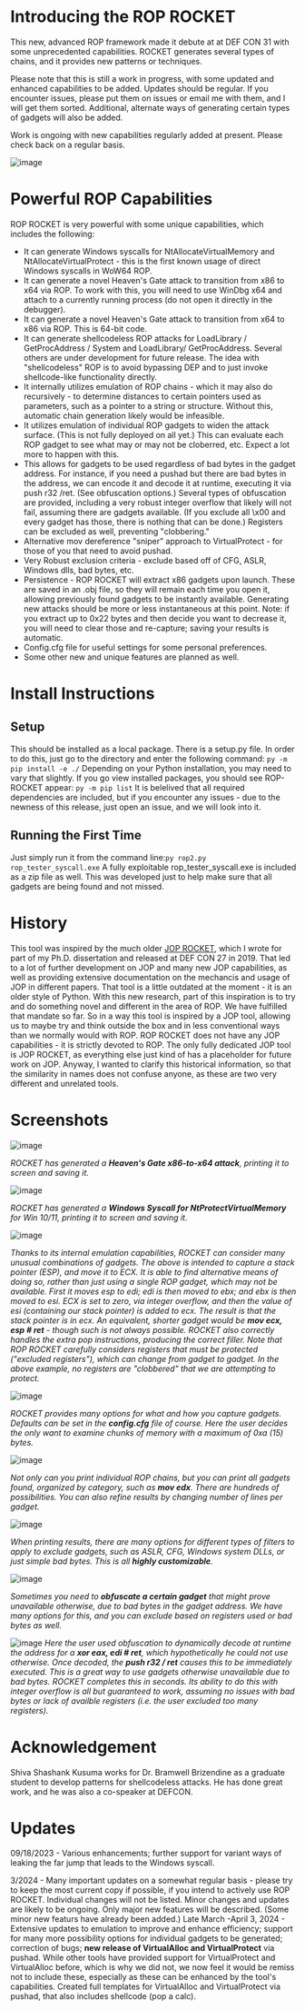 # Introducing the ROP ROCKET
This new, advanced ROP framework made it debute at at DEF CON 31 with some unprecedented capabilities. ROCKET generates several types of chains, and it provides new patterns or techniques.

Please note that this is still a work in progress, with some updated and enhanced capabilities to be added. Updates should be regular. If you encounter issues, please put them on issues or email me with them, and I will get them sorted. Additional, alternate ways of generating certain types of gadgets will also be added.

Work is ongoing with new capabilities regularly added at present. Please check back on a regular basis.

![image](https://github.com/Bw3ll/ROP_ROCKET/blob/main/rop%20rocket_screenshots/logo2024.png?raw=true)

# Powerful ROP Capabilities
ROP ROCKET is very powerful with some unique capabilities, which includes the following:
- It can generate Windows syscalls for NtAllocateVirtualMemory and NtAllocateVirtualProtect - this is the first known usage of direct Windows syscalls in WoW64 ROP.
- It can generate a novel Heaven's Gate attack to transition from x86 to x64 via ROP. To work with this, you will need to use WinDbg x64 and attach to a currently running process (do not open it directly in the debugger).
- It can generate a novel Heaven's Gate attack to transition from x64 to x86 via ROP. This is 64-bit code.
- It can generate shellcodeless ROP attacks for LoadLibrary / GetProcAddress / System and LoadLibrary/ GetProcAddress. Several others are under development for future release. The idea with "shellcodeless" ROP is to avoid bypassing DEP and to just invoke shellcode-like functionality directly. 
- It internally utilizes emulation of ROP chains - which it may also do recursively - to determine distances to certain pointers used as parameters, such as a pointer to a string or structure. Without this, automatic chain generation likely would be infeasible.
- It utilizes emulation of individual ROP gadgets to widen the attack surface. (This is not fully deployed on all yet.) This can evaluate each ROP gadget to see what may or may not be cloberred, etc. Expect a lot more to happen with this.
- This allows for gadgets to be used regardless of bad bytes in the gadget address. For instance, if you need a pushad but there are bad bytes in the address, we can encode it and decode it at runtime, executing it via push r32 /ret. (See obfuscation options.) Several types of obfuscation are provided, including a very robust integer overflow that likely will not fail, assuming there are gadgets available. (If you exclude all \x00 and every gadget has those, there is nothing that can be done.) Registers can be excluded as well, preventing "clobbering."
- Alternative mov dereference "sniper" approach to VirtualProtect - for those of you that need to avoid pushad.
- Very Robust exclusion criteria - exclude based off of CFG, ASLR, Windows dlls, bad bytes, etc.
- Persistence - ROP ROCKET will extract x86 gadgets upon launch. These are saved in an .obj file, so they will remain each time you open it, allowing previously found gadgets to be instantly available. Generating new attacks should be more or less instantaneous at this point. Note: if you extract up to 0x22 bytes and then decide you want to decrease it, you will need to clear those and re-capture; saving your results is automatic.
- Config.cfg file for useful settings for some personal preferences.
- Some other new and unique features are planned as well.

# Install Instructions

## Setup
This should be installed as a local package. There is a setup.py file. In order to do this, just go to the directory and enter the following command:
`py -m pip install -e ./` Depending on your Python installation, you may need to vary that slightly. If you go view installed packages, you should see ROP-ROCKET appear: `py -m pip list` It is belelived that all required dependencies are included, but if you encounter any issues - due to the newness of this release, just open an issue, and we will look into it.

## Running the First Time
Just simply run it from the command line:`py rop2.py rop_tester_syscall.exe` A fully exploitable rop_tester_syscall.exe is included as a zip file as well. This was developed just to help make sure that all gadgets are being found and not missed.

# History
This tool was inspired by the much older [JOP ROCKET](https://github.com/Bw3ll/JOP_ROCKET/), which I wrote for part of my Ph.D. dissertation and released at DEF CON 27 in 2019. That led to a lot of further development on JOP and many new JOP capabilities, as well as providing extensive documentation on the mechancis and usage of JOP in different papers. That tool is a little outdated at the moment - it is an older style of Python. With this new research, part of this inspiration is to try and do something novel and different in the area of ROP. We have fulfilled that mandate so far. So in a way this tool is inspired by a JOP tool, allowing us to maybe try and think outside the box and in less conventional ways than we normally would with ROP.  ROP ROCKET does not have any JOP capabilities - it is strictly devoted to ROP. The only fully dedicated JOP tool is JOP ROCKET, as everything else just kind of has a placeholder for future work on JOP. Anyway, I wanted to clarify this historical information, so that the similarity in names does not confuse anyone, as these are two very different and unrelated tools.

# Screenshots

![image](https://github.com/Bw3ll/ROP_ROCKET/blob/main/rop%20rocket_screenshots/screenshot2.png?raw=true)

*ROCKET has generated a **Heaven's Gate x86-to-x64 attack**, printing it to screen and saving it.*

![image](https://github.com/Bw3ll/ROP_ROCKET/blob/main/rop%20rocket_screenshots/screenshot3.png?raw=true)

*ROCKET has generated a **Windows Syscall for NtProtectVirtualMemory** for Win 10/11, printing it to screen and saving it.*


![image](https://github.com/Bw3ll/ROP_ROCKET/blob/main/rop%20rocket_screenshots/captureESP.png?raw=true)

*Thanks to its internal emulation capabilities, ROCKET can consider many unusual combinations of gadgets. The above is intended to capture a stack pointer (ESP), and move it to ECX. It is able to find alternative means of doing so, rather than just using a single ROP gadget, which may not be available. First it moves esp to edi; edi is then moved to ebx; and ebx is then moved to esi. ECX is set to zero, via integer overflow, and then the value of esi (containing our stack pointer) is added to ecx. The result is that the stack pointer is in ecx. An equivalent, shorter gadget would be **mov ecx, esp # ret** - though such is not always possible. ROCKET also correctly handles the extra pop instructions, producing the correct filler. Note that ROP ROCKET carefully considers registers that must be protected ("excluded registers"), which can change from gadget to gadget. In the above example, no registers are "clobbered" that we are attempting to protect.*


![image](https://github.com/Bw3ll/ROP_ROCKET/blob/main/rop%20rocket_screenshots/screenshot4.png?raw=true)

*ROCKET provides many options for what and how you capture gadgets. Defaults can be set in the **config.cfg** file of course. Here the user decides the only want to examine chunks of memory with a maximum of 0xa (15) bytes.*

![image](https://github.com/Bw3ll/ROP_ROCKET/blob/main/rop%20rocket_screenshots/screenshot5.png?raw=true)

*Not only can you print individual ROP chains, but you can print all gadgets found, organized by category, such as **mov edx**. There are hundreds of possibilities. You can also refine results by changing number of lines per gadget.*

![image](https://github.com/Bw3ll/ROP_ROCKET/blob/main/rop%20rocket_screenshots/screenshot6.png?raw=true)

*When printing results, there are many options for different types of filters to apply to exclude gadgets, such as ASLR, CFG, Windows system DLLs, or just simple bad bytes. This is all **highly customizable**.*

![image](https://github.com/Bw3ll/ROP_ROCKET/blob/main/rop%20rocket_screenshots/screenshot7.png?raw=true)

*Sometimes you need to **obfuscate a certain gadget** that might prove unavailable otherwise, due to bad bytes in the gadget address. We have many options for this, and you can exclude based on registers used or bad bytes as well.*

![image](https://github.com/Bw3ll/ROP_ROCKET/blob/main/rop%20rocket_screenshots/screenshot8.png?raw=true)
*Here the user used obfuscation to dynamically decode at runtime the address for a **xor eax, edi # ret**, which hypothetically he could not use otherwise. Once decoded, the **push r32 / ret** causes this to be immediately executed. This is a great way to use gadgets otherwise unavailable due to bad bytes. ROCKET completes this in seconds. Its ability to do this with integer overflow is all but guaranteed to work, assuming no issues with bad bytes or lack of availble registers (i.e. the user excluded too many registers).*

# Acknowledgement

Shiva Shashank Kusuma works for Dr. Bramwell Brizendine as a graduate student to develop patterns for shellcodeless attacks. He has done great work, and he was also a co-speaker at DEFCON.

# Updates
09/18/2023 - Various enhancements; further support for variant ways of leaking the far jump that leads to the Windows syscall.

3/2024 - Many important updates on a somewhat regular basis - please try to keep the most current copy if possible, if you intend to actively use ROP ROCKET. Individual changes will not be listed. Minor changes and updates are likely to be ongoing. Only major new features will be described. (Some minor new featurs have already been added.)
Late March -April 3, 2024 - Extensive updates to emulation to improve and enhance efficiency; support for many more possibility options for individual gadgets to be generated; correction of bugs; **new release of VirtualAlloc and VirtualProtect** via pushad. While other tools have provided support for VirtualProtect and VirtualAlloc before, which is why we did not, we now feel it would be remiss not to include these, especially as these can be enhanced by the tool's capabilities. Created full templates for VirtualAlloc and VirtualProtect via pushad, that also includes shellcode (pop a calc).
